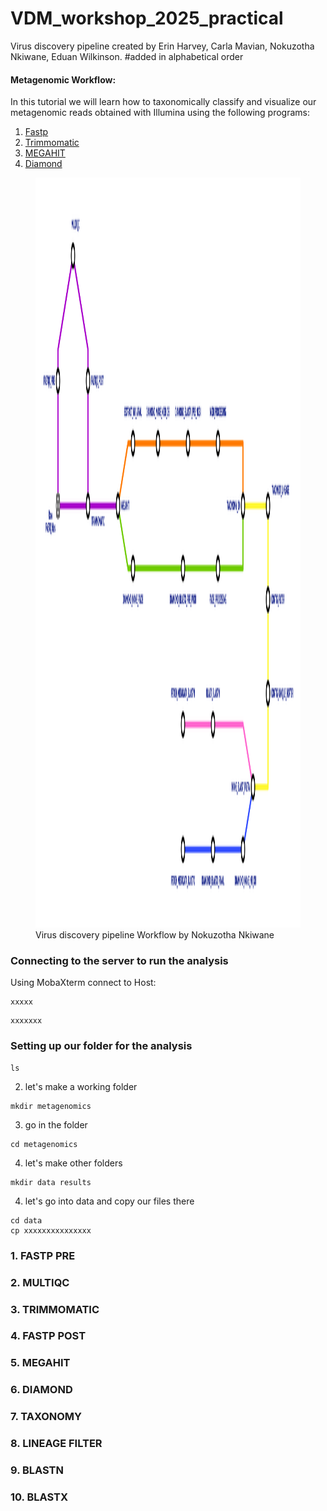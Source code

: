 # VDM_workshop_2025_practical
Virus discovery pipeline created by Erin Harvey, Carla Mavian, Nokuzotha Nkiwane, Eduan Wilkinson. #added in alphabetical order

#### Metagenomic Workflow: 
In this tutorial we will learn how to taxonomically classify and visualize our metagenomic reads obtained with Illumina using the following programs:

1. [Fastp](https://github.com/OpenGene/fastp)
2. [Trimmomatic](https://github.com/usadellab/Trimmomatic)
3. [MEGAHIT](https://www.metagenomics.wiki/tools/assembly/megahit)
4. [Diamond](https://github.com/bbuchfink/diamond?tab=readme-ov-file)

<figure>
    <img src="workflow.png" width="920" height="1200">
    <figcaption>Virus discovery pipeline Workflow by Nokuzotha Nkiwane </figcaption>
</figure>


### Connecting to the server to run the analysis

Using MobaXterm connect to Host: 

```
xxxxx
```

```
xxxxxxx
```



### Setting up our folder for the analysis


```
ls
```

2. let's make a working folder
 
```
mkdir metagenomics
```

3. go in the folder

```
cd metagenomics
```

4. let's make other folders 

```
mkdir data results
```
4. let's go into data and copy our files there

```
cd data
cp xxxxxxxxxxxxxxx
```

### 1. FASTP PRE


### 2. MULTIQC


### 3. TRIMMOMATIC


### 4. FASTP POST


### 5. MEGAHIT


### 6. DIAMOND


### 7. TAXONOMY


### 8. LINEAGE FILTER


### 9. BLASTN


### 10. BLASTX
